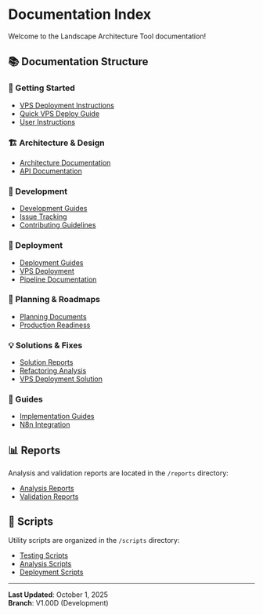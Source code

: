 # Documentation Index

Welcome to the Landscape Architecture Tool documentation!

## 📚 Documentation Structure

### 🚀 Getting Started
- [VPS Deployment Instructions](VPS_DEPLOYMENT_INSTRUCTIONS.md)
- [Quick VPS Deploy Guide](QUICK_VPS_DEPLOY.md)
- [User Instructions](INSTRUCTIONS_FOR_USER.txt)

### 🏗️ Architecture & Design
- [Architecture Documentation](architecture/)
- [API Documentation](api/)

### 📖 Development
- [Development Guides](development/)
- [Issue Tracking](development/issues/)
- [Contributing Guidelines](development/CONTRIBUTING.md)

### 🚢 Deployment
- [Deployment Guides](deployment/)
- [VPS Deployment](deployment/VPS_DEPLOYMENT_INSTRUCTIONS.md)
- [Pipeline Documentation](deployment/pipeline/)

### 📝 Planning & Roadmaps
- [Planning Documents](planning/)
- [Production Readiness](planning/PRODUCTION_READINESS_CHECKLIST.md)

### 💡 Solutions & Fixes
- [Solution Reports](solutions/)
- [Refactoring Analysis](solutions/V1_00D_REFACTORING_ANALYSIS.md)
- [VPS Deployment Solution](solutions/VPS_DEPLOYMENT_SOLUTION.md)

### 📘 Guides
- [Implementation Guides](guides/)
- [N8n Integration](guides/)

## 📊 Reports

Analysis and validation reports are located in the `/reports` directory:
- [Analysis Reports](/reports/analysis/)
- [Validation Reports](/reports/validation/)

## 🔧 Scripts

Utility scripts are organized in the `/scripts` directory:
- [Testing Scripts](/scripts/testing/)
- [Analysis Scripts](/scripts/analysis/)
- [Deployment Scripts](/scripts/deployment/)

---

**Last Updated**: October 1, 2025  
**Branch**: V1.00D (Development)
